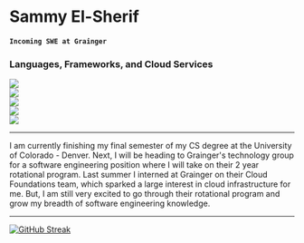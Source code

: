<!---
SammyEl-Sherif/SammyEl-Sherif is a ✨ special ✨ repository because its `README.md` (this file) appears on your GitHub profile.
You can click the Preview link to take a look at your changes.
--->


# Sammy El-Sherif
#### ```Incoming SWE at Grainger```

### Languages, Frameworks, and Cloud Services

<p align="left">
<a href="https://skillicons.dev">
    <img src="https://skillicons.dev/icons?i=c,cpp,java,python" />
  </a>
  </br>
  <a href="https://skillicons.dev">
    <img src="https://skillicons.dev/icons?i=react,nodejs,express,js,html,css,styledcomponents" />
  </a>
  </br>
  <a href="https://skillicons.dev">
    <img src="https://skillicons.dev/icons?i=mysql,mongodb," />
  </a>
  </br>
  <a href="https://skillicons.dev">
    <img src="https://skillicons.dev/icons?i=git,vim,vscode,figma," />
  </a>
  </br>
  <a href="https://skillicons.dev">
    <img src="https://skillicons.dev/icons?i=aws" />
  </a>
</p>

---

I am currently finishing my final semester of my CS degree at the University of Colorado - Denver. Next, I will be heading to Grainger's technology group for a software engineering position where I will take on their 2 year rotational program. Last summer I interned at Grainger on their Cloud Foundations team, which sparked a large interest in cloud infrastructure for me. But, I am still very excited to go through their rotational program and grow my breadth of software engineering knowledge.  

---

[![GitHub Streak](https://streak-stats.demolab.com/?user=SammyEl-Sherif&theme=github-dark&hide_border=true)](https://git.io/streak-stats)
